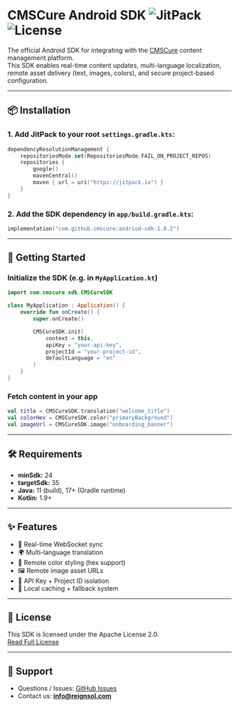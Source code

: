 # CMSCure Android SDK ![JitPack](https://jitpack.io/v/cmscure/andriod-sdk.svg) ![License](https://img.shields.io/badge/license-Apache%202.0-blue)

The official Android SDK for integrating with the [CMSCure](https://app.cmscure.com) content management platform.  
This SDK enables real-time content updates, multi-language localization, remote asset delivery (text, images, colors), and secure project-based configuration.

---

## 📦 Installation

### 1. Add JitPack to your root `settings.gradle.kts`:

```kotlin
dependencyResolutionManagement {
    repositoriesMode.set(RepositoriesMode.FAIL_ON_PROJECT_REPOS)
    repositories {
        google()
        mavenCentral()
        maven { url = uri("https://jitpack.io") }
    }
}
```

### 2. Add the SDK dependency in `app/build.gradle.kts`:

```kotlin
implementation("com.github.cmscure:andriod-sdk:1.0.2")
```

---

## 🚀 Getting Started

### Initialize the SDK (e.g. in `MyApplication.kt`)

```kotlin
import com.cmscure.sdk.CMSCureSDK

class MyApplication : Application() {
    override fun onCreate() {
        super.onCreate()

        CMSCureSDK.init(
            context = this,
            apiKey = "your-api-key",
            projectId = "your-project-id",
            defaultLanguage = "en"
        )
    }
}
```

### Fetch content in your app

```kotlin
val title = CMSCureSDK.translation("welcome_title")
val colorHex = CMSCureSDK.color("primaryBackground")
val imageUrl = CMSCureSDK.image("onboarding_banner")
```

---

## 🛠 Requirements

- **minSdk:** 24  
- **targetSdk:** 35  
- **Java:** 11 (build), 17+ (Gradle runtime)  
- **Kotlin:** 1.9+

---

## ✨ Features

- 🔄 Real-time WebSocket sync
- 🌍 Multi-language translation
- 🎨 Remote color styling (hex support)
- 🖼️ Remote image asset URLs
- 🔐 API Key + Project ID isolation
- 💾 Local caching + fallback system

---

## 📄 License

This SDK is licensed under the Apache License 2.0.  
[Read Full License](http://www.apache.org/licenses/LICENSE-2.0.txt)

---

## 💬 Support

- Questions / Issues: [GitHub Issues](https://github.com/cmscure/andriod-sdk/issues)  
- Contact us: **info@reignsol.com**
